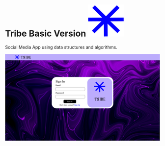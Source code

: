 # Tribe Basic Version  ![logo.svg](logo.svg)

Social Media App using data structures and algorithms.

![bgLogin2.png](bgLogin2.png)